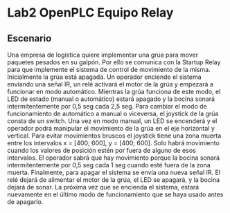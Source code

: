 # Lab2 OpenPLC Equipo Relay
## Escenario
Una empresa de logística quiere implementar una grúa para mover paquetes pesados en su galpón. Por ello se comunica con la Startup Relay para que implemente el sistema de control de movimiento de la misma.
Inicialmente la grúa está apagada. Un operador enciende el sistema enviando una señal IR, un relé activará el motor de la grúa y empezará a funcionar en modo automático. Mientras la grúa funciona de este modo, el LED de estado (manual o automático) estará apagado y la bocina sonará intermitentemente por 0,5 seg cada 2,5 seg.
Para cambiar el modo de funcionamiento de automático a manual o viceversa, el joystick de la grúa consta de un switch. Una vez en modo manual, un LED se encenderá y el operador podrá manipular el movimiento de la grúa en el eje horizontal y vertical.
Para evitar movimientos bruscos el joystick tiene una zona muerta entre los intervalos x = [400; 600], y = [400; 600]. Solo habrá movimiento cuando los valores de posición estén por fuera de alguno de esos intervalos. El operador sabrá que hay movimiento porque la bocina sonará intermitentemente por 0,5 seg cada 1 seg cuando esté fuera de la zona muerta.
Finalmente, para apagar el sistema se envía una nueva señal IR. El relé dejará de alimentar el motor de la grúa, el LED se apagará, y la bocina dejará de sonar. La próxima vez que se encienda el sistema, estará nuevamente en el último modo de funcionamiento que se haya usado antes de apagarlo.

